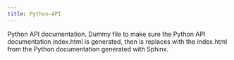 ```yaml
---
title: Python-API
---
```


Python API documentation. Dummy file to make sure the Python API documentation
index.html is generated, then is replaces with the index.html from the Python
documentation generated with Sphinx.